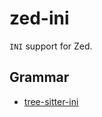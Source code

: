 # zed-ini

`INI` support for Zed.

## Grammar

- [tree-sitter-ini](https://github.com/justinmk/tree-sitter-ini)
